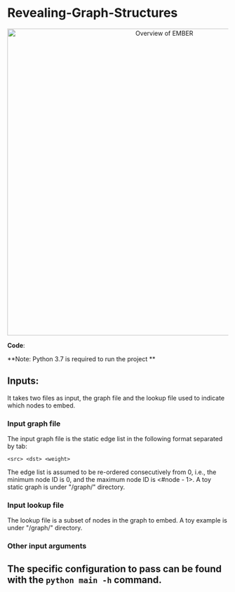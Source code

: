 # Revealing-Graph-Structures

<p align="center">
<img src="https://github.com/usamaejaz1244/IEER/blob/main/overview.png" width="700"  alt="Overview of EMBER">
</p>


**Code**: 

**Note: Python 3.7 is required to run the project **


## Inputs:

It takes two files as input, the graph file and the lookup file used to indicate which nodes to embed.

### Input graph file
The input graph file is the static edge list in the following format separated by tab:
```
<src> <dst> <weight>
```
The edge list is assumed to be re-ordered consecutively from 0, i.e., the minimum node ID is 0, and the maximum node ID is <#node - 1>. A toy static graph is under "/graph/" directory.

### Input lookup file
The lookup file is a subset of nodes in the graph to embed. A toy example is under "/graph/" directory.

### Other input arguments
## The specific configuration to pass can be found with the `python main -h` command.

